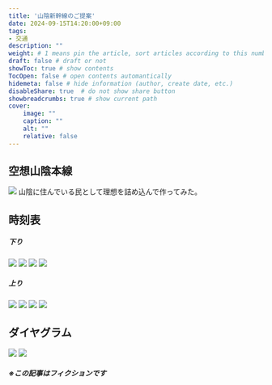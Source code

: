 ```yaml
---
title: '山陰新幹線のご提案'
date: 2024-09-15T14:20:00+09:00
tags:
- 交通
description: ""
weight: # 1 means pin the article, sort articles according to this number
draft: false # draft or not
showToc: true # show contents
TocOpen: false # open contents automantically
hidemeta: false # hide information (author, create date, etc.)
disableShare: true	# do not show share button
showbreadcrumbs: true # show current path
cover:
    image: ""
    caption: ""
    alt: ""
    relative: false
---
```


## 空想山陰本線
![](n.jpg)
  山陰に住んでいる民として理想を詰め込んで作ってみた。

## 時刻表
##### 下り
![](kudari_1.png)
![](kudari_2.png)
![](kudari_3.png)
![](kudari_4.png)
##### 上り
![](nobori_1.png)
![](nobori_2.png)
![](nobori_3.png)
![](nobori_4.png)

## ダイヤグラム
![](dia_1.png)
![](dia_2.png)

##### ※この記事はフィクションです
